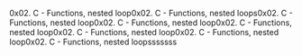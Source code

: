 0x02. C - Functions, nested loop0x02. C - Functions, nested loops0x02. C - Functions, nested loop0x02. C - Functions, nested loop0x02. C - Functions, nested loop0x02. C - Functions, nested loop0x02. C - Functions, nested loop0x02. C - Functions, nested loopsssssss
